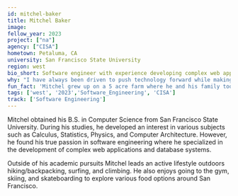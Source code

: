 ```yaml
---
id: mitchel-baker
title: Mitchel Baker
image: 
fellow_year: 2023
project: ["na"]
agency: ["CISA"]
hometown: Petaluma, CA
university: San Francisco State University
region: west
bio_short: Software engineer with experience developing complex web applications and database systems.
why: "I have always been driven to push technology forward while making a positive impact on the lives of others. When I discovered the Digital Corps, I realized it was an opportunity to contribute towards high-impact areas of government while building upon critical infrastructure to benefit the American people."
fun_fact: 'Mitchel grew up on a 5 acre farm where he and his family took care of free range hens, sheep, and cattle.'
tags: ['west', '2023','Software_Engineering', 'CISA']
track: ['Software Engineering']
---
```


Mitchel obtained his B.S. in Computer Science from San Francisco State University. During his studies, he developed an interest in various subjects such as Calculus, Statistics, Physics, and Computer Architecture. However, he found his true passion in software engineering where he specialized in the development of complex web applications and database systems.

Outside of his academic pursuits Mitchel leads an active lifestyle outdoors hiking/backpacking, surfing, and climbing. He also enjoys going to the gym, skiing, and skateboarding to explore various food options around San Francisco.
